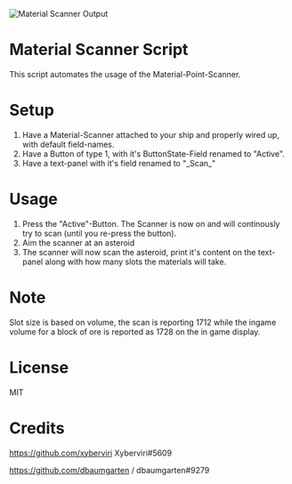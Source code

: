 ![Material Scanner Output](Material_scanner.jpg)
# Material Scanner Script
This script automates the usage of the Material-Point-Scanner.

# Setup
1. Have a Material-Scanner attached to your ship and properly wired up, with default field-names.
2. Have a Button of type 1, with it's ButtonState-Field renamed to "Active".
3. Have a text-panel with it's field renamed to "\_Scan\_"

# Usage
1. Press the "Active"-Button. The Scanner is now on and will continously try to scan (until you re-press the button).
2. Aim the scanner at an asteroid
3. The scanner will now scan the asteroid, print it's content on the text-panel along with how many slots the materials will take. 

# Note 
Slot size is based on volume, the scan is reporting 1712 while the ingame volume for a block of ore is reported as 1728 on the in game display. 

# License
MIT

# Credits
https://github.com/xyberviri Xyberviri#5609

https://github.com/dbaumgarten / dbaumgarten#9279
